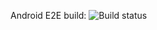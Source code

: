 Android E2E build: 
<img alt="Build status" class="build-status v3-clickable" ng-click="badgeSelected()" ng-src="https://www.bitrise.io/app/e36ec1a4e66de554.svg?token=Y47F8Qa9ZGWy8k6E0q_hjg" src="https://www.bitrise.io/app/e36ec1a4e66de554.svg?token=Y47F8Qa9ZGWy8k6E0q_hjg">